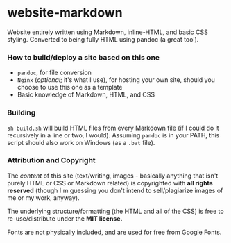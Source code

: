 # website-markdown

Website entirely written using Markdown, inline-HTML, and basic CSS styling. Converted to being fully HTML using pandoc (a great tool).

### How to build/deploy a site based on this one
- `pandoc`, for file conversion
- `Nginx` (_optional_; it's what I use), for hosting your own site, should you choose to use this one as a template
- Basic knowledge of Markdown, HTML, and CSS

### Building

`sh build.sh` will build HTML files from every Markdown file (if I could do it recursively in a line or two, I would). Assuming `pandoc` is in your PATH, this script should also work on Windows (as a `.bat` file).

### Attribution and Copyright

The *content* of this site (text/writing, images - basically anything that isn't purely HTML or CSS or Markdown related) is copyrighted with **all rights reserved** (though I'm guessing you don't intend to sell/plagiarize images of me or my work, anyway).

The underlying structure/formatting (the HTML and all of the CSS) is free to re-use/distribute under the **MIT license.**

Fonts are not physically included, and are used for free from Google Fonts.
